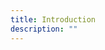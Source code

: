 ```yaml
---
title: Introduction
description: ""
---
```


<script>
  import Intro from './_components/_intro.svelte';
</script>
<Intro />
